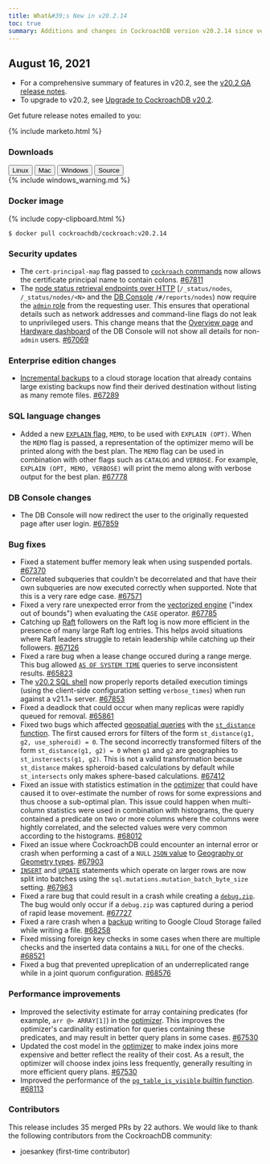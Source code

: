 ```yaml
---
title: What&#39;s New in v20.2.14
toc: true
summary: Additions and changes in CockroachDB version v20.2.14 since version v20.2.13
---
```


## August 16, 2021

- For a comprehensive summary of features in v20.2, see the [v20.2 GA release notes](v20.2.0.html).
- To upgrade to v20.2, see [Upgrade to CockroachDB v20.2](../v20.2/upgrade-cockroach-version.html).

Get future release notes emailed to you:

{% include marketo.html %}


### Downloads

<div id="os-tabs" class="filters clearfix">
    <a href="https://binaries.cockroachdb.com/cockroach-v20.2.14.linux-amd64.tgz"><button id="linux" class="filter-button" data-scope="linux" data-eventcategory="linux-binary-release-notes">Linux</button></a>
    <a href="https://binaries.cockroachdb.com/cockroach-v20.2.14.darwin-10.9-amd64.tgz"><button id="mac" class="filter-button" data-scope="mac" data-eventcategory="mac-binary-release-notes">Mac</button></a>
    <a href="https://binaries.cockroachdb.com/cockroach-v20.2.14.windows-6.2-amd64.zip"><button id="windows" class="filter-button" data-scope="windows" data-eventcategory="windows-binary-release-notes">Windows</button></a>
    <a href="https://binaries.cockroachdb.com/cockroach-v20.2.14.src.tgz"><button id="source" class="filter-button" data-scope="source" data-eventcategory="source-release-notes">Source</button></a>
</div>

<section class="filter-content" data-scope="windows">
{% include windows_warning.md %}
</section>

### Docker image

{% include copy-clipboard.html %}
~~~shell
$ docker pull cockroachdb/cockroach:v20.2.14
~~~


### Security updates

- The `cert-principal-map` flag passed to [`cockroach` commands](../v20.2/cockroach-commands.html) now allows the certificate principal name to contain colons. [#67811][#67811]
- The [node status retrieval endpoints over HTTP](../v20.2/monitoring-and-alerting.html) [`/_status/nodes`, `/_status/nodes/<N>` and the [DB Console](../v20.2/ui-overview.html) `/#/reports/nodes`) now require the [`admin` role](../v20.2/authorization.html) from the requesting user. This ensures that operational details such as network addresses and command-line flags do not leak to unprivileged users. This change means that the [Overview page](../v20.2/ui-overview.html) and [Hardware dashboard](../v20.2/ui-hardware-dashboard.html) of the DB Console will not show all details for non-`admin` users. [#67069][#67069]

### Enterprise edition changes

- [Incremental backups](../v20.2/take-full-and-incremental-backups.html) to a cloud storage location that already contains large existing backups now find their derived destination without listing as many remote files. [#67289][#67289]

### SQL language changes

- Added a new [`EXPLAIN` flag](../v20.2/explain.html), `MEMO`, to be used with `EXPLAIN (OPT)`. When the `MEMO` flag is passed, a representation of the optimizer memo will be printed along with the best plan. The `MEMO` flag can be used in combination with other flags such as `CATALOG` and `VERBOSE`. For example, `EXPLAIN (OPT, MEMO, VERBOSE)` will print the memo along with verbose output for the best plan. [#67778][#67778]

### DB Console changes

- The DB Console will now redirect the user to the originally requested page after user login. [#67859][#67859]

### Bug fixes

- Fixed a statement buffer memory leak when using suspended portals. [#67370][#67370]
- Correlated subqueries that couldn't be decorrelated and that have their own subqueries are now executed correctly when supported. Note that this is a very rare edge case. [#67571][#67571]
- Fixed a very rare unexpected error from the [vectorized engine](../v20.2/vectorized-execution.html) ("index out of bounds") when evaluating the `CASE` operator. [#67785][#67785]
- Catching up [Raft](../v20.2/architecture/replication-layer.html#raft) followers on the Raft log is now more efficient in the presence of many large Raft log entries. This helps avoid situations where Raft leaders struggle to retain leadership while catching up their followers. [#67126][#67126]
- Fixed a rare bug when a lease change occured during a range merge. This bug allowed [`AS OF SYSTEM TIME`](..//v20.2/as-of-system-time.html) queries to serve inconsistent results. [#65823][#65823]
- The [v20.2 SQL shell](../v20.2/cockroach-sql.html) now properly reports detailed execution timings (using the client-side configuration setting `verbose_times`) when run against a v21.1+ server. [#67853][#67853]
- Fixed a deadlock that could occur when many replicas were rapidly queued for removal. [#65861][#65861]
- Fixed two bugs which affected [geospatial queries](../v20.2/spatial-features.html) with the [`st_distance` function](../v20.2/functions-and-operators.html#spatial-functions). The first caused errors for filters of the form `st_distance(g1, g2, use_spheroid) = 0`. The second incorrectly transformed filters of the form `st_distance(g1, g2) = 0` when `g1` and `g2` are geographies to `st_instersects(g1, g2)`. This is not a valid transformation because `st_distance` makes spheroid-based calculations by default while `st_intersects` only makes sphere-based calculations. [#67412][#67412]
- Fixed an issue with statistics estimation in the [optimizer](../v20.2/cost-based-optimizer.html) that could have caused it to over-estimate the number of rows for some expressions and thus choose a sub-optimal plan. This issue could happen when multi-column statistics were used in combination with histograms, the query contained a predicate on two or more columns where the columns were hightly correlated, and the selected values were very common according to the histograms. [#68012][#68012]
- Fixed an issue where CockroachDB could encounter an internal error or crash when performing a cast of a `NULL` [`JSON` value](../v20.2/jsonb.html) to [Geography or Geometry types](../v20.2/spatial-features.html). [#67903][#67903]
- [`INSERT`](../v20.2/insert.html) and [`UPDATE`](../v20.2/update.html) statements which operate on larger rows are now split into batches using the `sql.mutations.mutation_batch_byte_size` setting. [#67963][#67963]
- Fixed a rare bug that could result in a crash while creating a [`debug.zip`](../v20.2/cockroach-debug-zip.html). The bug would only occur if a `debug.zip` was captured during a period of rapid lease movement. [#67727][#67727]
- Fixed a rare crash when a [backup](../v20.2/take-full-and-incremental-backups.html) writing to Google Cloud Storage failed while writing a file. [#68258][#68258]
- Fixed missing foreign key checks in some cases when there are multiple checks and the inserted data contains a `NULL` for one of the checks. [#68521][#68521]
- Fixed a bug that prevented upreplication of an underreplicated range while in a joint quorum configuration. [#68576][#68576]

### Performance improvements

- Improved the selectivity estimate for array containing predicates (for example, `arr @> ARRAY[1]`) in the [optimizer](../v20.2/cost-based-optimizer.html). This improves the optimizer's cardinality estimation for queries containing these predicates, and may result in better query plans in some cases. [#67530][#67530]
- Updated the cost model in the [optimizer](../v20.2/cost-based-optimizer.html) to make index joins more expensive and better reflect the reality of their cost. As a result, the optimizer will choose index joins less frequently, generally resulting in more efficient query plans. [#67530][#67530]
- Improved the performance of the [`pg_table_is_visible` builtin function](../v20.2/functions-and-operators.html). [#68113][#68113]

### Contributors

This release includes 35 merged PRs by 22 authors.
We would like to thank the following contributors from the CockroachDB community:

- joesankey (first-time contributor)

[#65823]: https://github.com/cockroachdb/cockroach/pull/65823
[#65861]: https://github.com/cockroachdb/cockroach/pull/65861
[#67069]: https://github.com/cockroachdb/cockroach/pull/67069
[#67126]: https://github.com/cockroachdb/cockroach/pull/67126
[#67289]: https://github.com/cockroachdb/cockroach/pull/67289
[#67357]: https://github.com/cockroachdb/cockroach/pull/67357
[#67370]: https://github.com/cockroachdb/cockroach/pull/67370
[#67412]: https://github.com/cockroachdb/cockroach/pull/67412
[#67530]: https://github.com/cockroachdb/cockroach/pull/67530
[#67571]: https://github.com/cockroachdb/cockroach/pull/67571
[#67727]: https://github.com/cockroachdb/cockroach/pull/67727
[#67778]: https://github.com/cockroachdb/cockroach/pull/67778
[#67785]: https://github.com/cockroachdb/cockroach/pull/67785
[#67811]: https://github.com/cockroachdb/cockroach/pull/67811
[#67853]: https://github.com/cockroachdb/cockroach/pull/67853
[#67859]: https://github.com/cockroachdb/cockroach/pull/67859
[#67903]: https://github.com/cockroachdb/cockroach/pull/67903
[#67963]: https://github.com/cockroachdb/cockroach/pull/67963
[#68012]: https://github.com/cockroachdb/cockroach/pull/68012
[#68113]: https://github.com/cockroachdb/cockroach/pull/68113
[#68258]: https://github.com/cockroachdb/cockroach/pull/68258
[#68521]: https://github.com/cockroachdb/cockroach/pull/68521
[#68576]: https://github.com/cockroachdb/cockroach/pull/68576
[97cfe05d6]: https://github.com/cockroachdb/cockroach/commit/97cfe05d6

